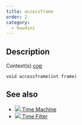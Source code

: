 ```yaml
---
title: accessframe
order: 2
category:
  - houdini
---
```


## Description

Context(s) [cop](../contexts/cop.html)

`void accessframe(int frame)`

## See also

- [![](../../icons/COP2/tima.svg) Time Machine](../../nodes/cop2/tima.html)
- [![](../../icons/COP2/timefilter.svg) Time Filter](../../nodes/cop2/timefilter.html)
